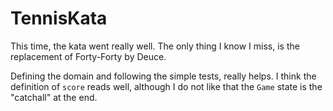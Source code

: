 TennisKata
==========

This time, the kata went really well.  The only thing I know I miss, is the replacement of Forty-Forty by Deuce.

Defining the domain and following the simple tests, really helps.  I think the definition of `score` reads well, although I do not like that the `Game` state is the "catchall" at the end.
